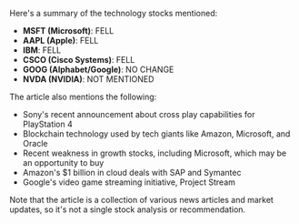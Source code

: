 Here's a summary of the technology stocks mentioned:

* **MSFT (Microsoft)**: FELL
* **AAPL (Apple)**: FELL
* **IBM**: FELL
* **CSCO (Cisco Systems)**: FELL
* **GOOG (Alphabet/Google)**: NO CHANGE
* **NVDA (NVIDIA)**: NOT MENTIONED

The article also mentions the following:

* Sony's recent announcement about cross play capabilities for PlayStation 4
* Blockchain technology used by tech giants like Amazon, Microsoft, and Oracle
* Recent weakness in growth stocks, including Microsoft, which may be an opportunity to buy
* Amazon's $1 billion in cloud deals with SAP and Symantec
* Google's video game streaming initiative, Project Stream

Note that the article is a collection of various news articles and market updates, so it's not a single stock analysis or recommendation.